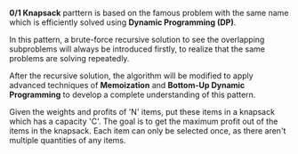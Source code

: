 **0/1 Knapsack** parttern is based on the famous problem with the same name which is efficiently solved using **Dynamic Programming (DP)**.

In this pattern, a brute-force recursive solution to see the overlapping subproblems will always be introduced firstly, to realize that the same problems are solving repeatedly.

After the recursive solution, the algorithm will be modified to apply advanced techniques of **Memoization** and **Bottom-Up Dynamic Programming** to develop a complete understanding of this pattern.

Given the weights and profits of 'N' items, put these items in a knapsack which has a capacity 'C'. The goal is to get the maximum profit out of the items in the knapsack. Each item can only be selected once, as there aren't multiple quantities of any items.